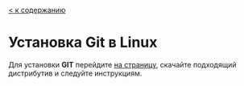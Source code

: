 [< к содержанию](./readme.md)

# Установка **Git** в Linux

Для установки **GIT** перейдите [на страницу](https://git-scm.com/download/linux), скачайте подходящий дистрибутив и следуйте инструкциям.
